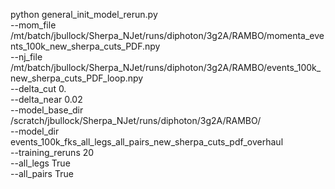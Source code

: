 python general_init_model_rerun.py \
--mom_file /mt/batch/jbullock/Sherpa_NJet/runs/diphoton/3g2A/RAMBO/momenta_events_100k_new_sherpa_cuts_PDF.npy \
--nj_file /mt/batch/jbullock/Sherpa_NJet/runs/diphoton/3g2A/RAMBO/events_100k_new_sherpa_cuts_PDF_loop.npy \
--delta_cut 0. \
--delta_near 0.02 \
--model_base_dir /scratch/jbullock/Sherpa_NJet/runs/diphoton/3g2A/RAMBO/ \
--model_dir events_100k_fks_all_legs_all_pairs_new_sherpa_cuts_pdf_overhaul \
--training_reruns 20 \
--all_legs True \
--all_pairs True
